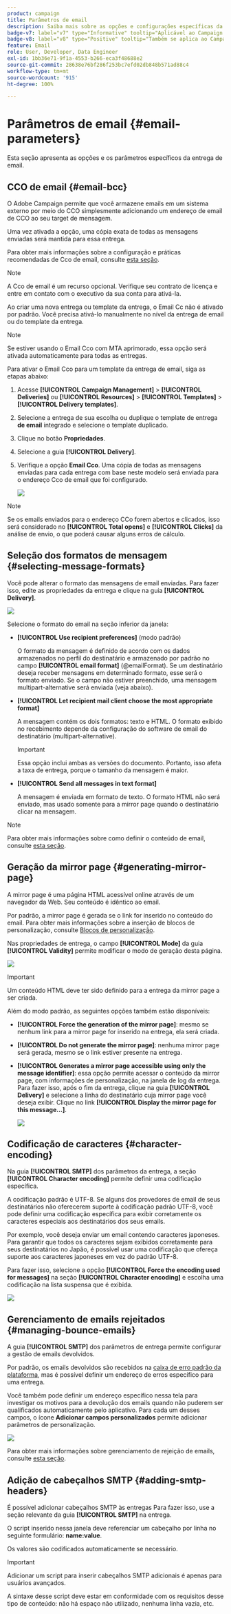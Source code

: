 ```yaml
---
product: campaign
title: Parâmetros de email
description: Saiba mais sobre as opções e configurações específicas da entrega por email
badge-v7: label="v7" type="Informative" tooltip="Aplicável ao Campaign Classic v7"
badge-v8: label="v8" type="Positive" tooltip="Também se aplica ao Campaign v8"
feature: Email
role: User, Developer, Data Engineer
exl-id: 1bb36e71-9f1a-4553-b266-eca3f48688e2
source-git-commit: 28638e76bf286f253bc7efd02db848b571ad88c4
workflow-type: tm+mt
source-wordcount: '915'
ht-degree: 100%

---
```


# Parâmetros de email {#email-parameters}

Esta seção apresenta as opções e os parâmetros específicos da entrega de email.

## CCO de email {#email-bcc}

O Adobe Campaign permite que você armazene emails em um sistema externo por meio do CCO simplesmente adicionando um endereço de email de CCO ao seu target de mensagem.

Uma vez ativada a opção, uma cópia exata de todas as mensagens enviadas será mantida para essa entrega.

Para obter mais informações sobre a configuração e práticas recomendadas de Cco de email, consulte [esta seção](../../installation/using/email-archiving.md).

>[!NOTE]
>
>A Cco de email é um recurso opcional. Verifique seu contrato de licença e entre em contato com o executivo da sua conta para ativá-la.

Ao criar uma nova entrega ou template da entrega, o Email Cc não é ativado por padrão. Você precisa ativá-lo manualmente no nível da entrega de email ou do template da entrega.

>[!NOTE]
>
>Se estiver usando o Email Cco com MTA aprimorado, essa opção será ativada automaticamente para todas as entregas.

Para ativar o Email Cco para um template da entrega de email, siga as etapas abaixo:

1. Acesse **[!UICONTROL Campaign Management]** > **[!UICONTROL Deliveries]** ou **[!UICONTROL Resources]** > **[!UICONTROL Templates]** > **[!UICONTROL Delivery templates]**.
1. Selecione a entrega de sua escolha ou duplique o template de entrega **de email** integrado e selecione o template duplicado.
1. Clique no botão **Propriedades**.
1. Selecione a guia **[!UICONTROL Delivery]**.
1. Verifique a opção **Email Cco**. Uma cópia de todas as mensagens enviadas para cada entrega com base neste modelo será enviada para o endereço Cco de email que foi configurado.

   ![](assets/s_ncs_user_wizard_archiving.png)

>[!NOTE]
>
>Se os emails enviados para o endereço CCo forem abertos e clicados, isso será considerado no **[!UICONTROL Total opens]** e **[!UICONTROL Clicks]** da análise de envio, o que poderá causar alguns erros de cálculo.

## Seleção dos formatos de mensagem {#selecting-message-formats}

Você pode alterar o formato das mensagens de email enviadas. Para fazer isso, edite as propriedades da entrega e clique na guia **[!UICONTROL Delivery]**.

![](assets/s_ncs_user_wizard_email_param.png)

Selecione o formato do email na seção inferior da janela:

* **[!UICONTROL Use recipient preferences]** (modo padrão)

  O formato da mensagem é definido de acordo com os dados armazenados no perfil do destinatário e armazenado por padrão no campo **[!UICONTROL email format]** (@emailFormat). Se um destinatário deseja receber mensagens em determinado formato, esse será o formato enviado. Se o campo não estiver preenchido, uma mensagem multipart-alternative será enviada (veja abaixo).

* **[!UICONTROL Let recipient mail client choose the most appropriate format]**

  A mensagem contém os dois formatos: texto e HTML. O formato exibido no recebimento depende da configuração do software de email do destinatário (multipart-alternative).

  >[!IMPORTANT]
  >
  >Essa opção inclui ambas as versões do documento. Portanto, isso afeta a taxa de entrega, porque o tamanho da mensagem é maior.

* **[!UICONTROL Send all messages in text format]**

  A mensagem é enviada em formato de texto. O formato HTML não será enviado, mas usado somente para a mirror page quando o destinatário clicar na mensagem.

>[!NOTE]
>
>Para obter mais informações sobre como definir o conteúdo de email, consulte [esta seção](defining-the-email-content.md).

## Geração da mirror page {#generating-mirror-page}

A mirror page é uma página HTML acessível online através de um navegador da Web. Seu conteúdo é idêntico ao email.

Por padrão, a mirror page é gerada se o link for inserido no conteúdo do email. Para obter mais informações sobre a inserção de blocos de personalização, consulte [Blocos de personalização](personalization-blocks.md).

Nas propriedades de entrega, o campo **[!UICONTROL Mode]** da guia **[!UICONTROL Validity]** permite modificar o modo de geração desta página.

![](assets/s_ncs_user_wizard_miror_page_mode.png)

>[!IMPORTANT]
>
>Um conteúdo HTML deve ter sido definido para a entrega da mirror page a ser criada.

Além do modo padrão, as seguintes opções também estão disponíveis:

* **[!UICONTROL Force the generation of the mirror page]**: mesmo se nenhum link para a mirror page for inserido na entrega, ela será criada.
* **[!UICONTROL Do not generate the mirror page]**: nenhuma mirror page será gerada, mesmo se o link estiver presente na entrega.
* **[!UICONTROL Generates a mirror page accessible using only the message identifier]**: essa opção permite acessar o conteúdo da mirror page, com informações de personalização, na janela de log da entrega. Para fazer isso, após o fim da entrega, clique na guia **[!UICONTROL Delivery]** e selecione a linha do destinatário cuja mirror page você deseja exibir. Clique no link **[!UICONTROL Display the mirror page for this message...]**.

  ![](assets/s_ncs_user_wizard_miror_page_link.png)

## Codificação de caracteres {#character-encoding}

Na guia **[!UICONTROL SMTP]** dos parâmetros da entrega, a seção **[!UICONTROL Character encoding]** permite definir uma codificação específica.

A codificação padrão é UTF-8. Se alguns dos provedores de email de seus destinatários não oferecerem suporte à codificação padrão UTF-8, você pode definir uma codificação específica para exibir corretamente os caracteres especiais aos destinatários dos seus emails.

Por exemplo, você deseja enviar um email contendo caracteres japoneses. Para garantir que todos os caracteres sejam exibidos corretamente para seus destinatários no Japão, é possível usar uma codificação que ofereça suporte aos caracteres japoneses em vez do padrão UTF-8.

Para fazer isso, selecione a opção **[!UICONTROL Force the encoding used for messages]** na seção **[!UICONTROL Character encoding]** e escolha uma codificação na lista suspensa que é exibida.

![](assets/s_ncs_user_email_del_properties_smtp_tab_encoding.png)

## Gerenciamento de emails rejeitados {#managing-bounce-emails}

A guia **[!UICONTROL SMTP]** dos parâmetros de entrega permite configurar a gestão de emails devolvidos.

Por padrão, os emails devolvidos são recebidos na [caixa de erro padrão da plataforma](../../installation/using/deploying-an-instance.md#parameters-for-delivered-emails-parameters-for-delivered-emails), mas é possível definir um endereço de erros específico para uma entrega.

Você também pode definir um endereço específico nessa tela para investigar os motivos para a devolução dos emails quando não puderem ser qualificados automaticamente pelo aplicativo. Para cada um desses campos, o ícone **Adicionar campos personalizados** permite adicionar parâmetros de personalização.

![](assets/s_ncs_user_email_del_properties_smtp_tab.png)

Para obter mais informações sobre gerenciamento de rejeição de emails, consulte [esta seção](understanding-delivery-failures.md#bounce-mail-management).

## Adição de cabeçalhos SMTP {#adding-smtp-headers}

É possível adicionar cabeçalhos SMTP às entregas Para fazer isso, use a seção relevante da guia **[!UICONTROL SMTP]** na entrega.

O script inserido nessa janela deve referenciar um cabeçalho por linha no seguinte formulário: **name:value**.

Os valores são codificados automaticamente se necessário.

>[!IMPORTANT]
>
>Adicionar um script para inserir cabeçalhos SMTP adicionais é apenas para usuários avançados.
>
>A sintaxe desse script deve estar em conformidade com os requisitos desse tipo de conteúdo: não há espaço não utilizado, nenhuma linha vazia, etc.
